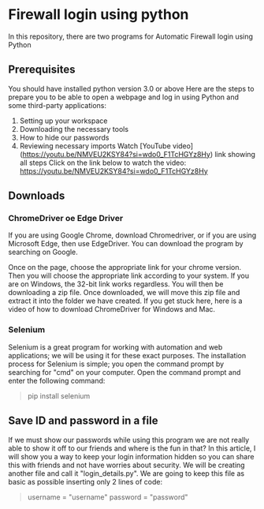 # Firewall login using python
In this repository, there are two programs for Automatic Firewall login using Python 
## Prerequisites
You should have installed python version 3.0 or above 
Here are the steps to prepare you to be able to open a webpage and log in using Python and some third-party applications:

1. Setting up your workspace
2. Downloading the necessary tools
3. How to hide our passwords
4. Reviewing necessary imports
Watch
[YouTube video] (https://youtu.be/NMVEU2KSY84?si=wdo0_F1TcHGYz8Hy) link showing all steps Click on the link below to watch the video: https://youtu.be/NMVEU2KSY84?si=wdo0_F1TcHGYz8Hy

## Downloads

### ChromeDriver oe Edge Driver
If you are using Google Chrome, download Chromedriver, or if you are using Microsoft Edge, then use EdgeDriver. You can download the program by searching on Google.

Once on the page, choose the appropriate link for your chrome version. Then you will choose the appropriate link according to your system. If you are on Windows, the 32-bit link works regardless. You will then be downloading a zip file. Once downloaded, we will move this zip file and extract it into the folder we have created. If you get stuck here, here is a video of how to download ChromeDriver for Windows and Mac.

### Selenium
Selenium is a great program for working with automation and web applications; we will be using it for these exact purposes. The installation process for Selenium is simple; you open the command prompt by searching for "cmd" on your computer. Open the command prompt and enter the following command:
> pip install selenium 
## Save ID and password in a file
If we must show our passwords while using this program we are not really able to show it off to our friends and where is the fun in that? In this article, I will show you a way to keep your login information hidden so you can share this with friends and not have worries about security. We will be creating another file and call it "login_details.py". We are going to keep this file as basic as possible inserting only 2 lines of code:
> username = "username"
> password = "password"
